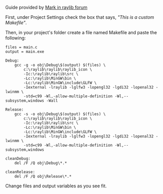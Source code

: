 Guide provided by [Mark in raylib forum](http://forum.raylib.com/index.php?p=/discussion/133/raylib-in-code-blocks-a-how-to)

First, under Project Settings check the box that says, *"This is a custom Makefile"*.

Then, in your project's folder create a file named Makefile and paste the following:
```
files = main.c
output = main.exe

Debug:
	gcc -g -o obj\Debug\$(output) $(files) \
		c:\raylib\raylib\raylib_icon \
		-Ic:\raylib\raylib\src \
		-Lc:\raylib\MinGW\bin \
		-Lc:\raylib\MinGW\include\GLFW \
		-Iexternal -lraylib -lglfw3 -lopengl32 -lgdi32 -lopenal32 -lwinmm \
		-std=c99 -Wl,-allow-multiple-definition -Wl,--subsystem,windows -Wall

Release:
	gcc -s -o obj\Debug\$(output) $(files) \
		c:\raylib\raylib\raylib_icon \
		-Ic:\raylib\raylib\src \
		-Lc:\raylib\MinGW\bin \
		-Lc:\raylib\MinGW\include\GLFW \
		-Iexternal -lraylib -lglfw3 -lopengl32 -lgdi32 -lopenal32 -lwinmm \
		-std=c99 -Wl,-allow-multiple-definition -Wl,--subsystem,windows

cleanDebug:
	del /F /Q obj\Debug\*.*

cleanRelease:
	del /F /Q obj\Release\*.*
```
Change files and output variables as you see fit.
